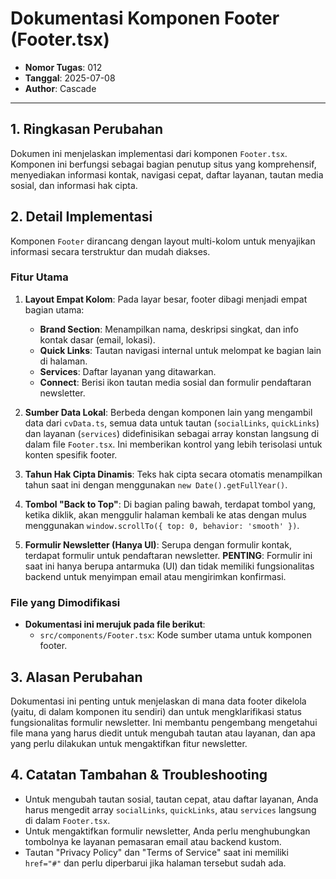 # Dokumentasi Komponen Footer (Footer.tsx)

- **Nomor Tugas**: 012
- **Tanggal**: 2025-07-08
- **Author**: Cascade

---

## 1. Ringkasan Perubahan

Dokumen ini menjelaskan implementasi dari komponen `Footer.tsx`. Komponen ini berfungsi sebagai bagian penutup situs yang komprehensif, menyediakan informasi kontak, navigasi cepat, daftar layanan, tautan media sosial, dan informasi hak cipta.

## 2. Detail Implementasi

Komponen `Footer` dirancang dengan layout multi-kolom untuk menyajikan informasi secara terstruktur dan mudah diakses.

### Fitur Utama

1.  **Layout Empat Kolom**: Pada layar besar, footer dibagi menjadi empat bagian utama:
    - **Brand Section**: Menampilkan nama, deskripsi singkat, dan info kontak dasar (email, lokasi).
    - **Quick Links**: Tautan navigasi internal untuk melompat ke bagian lain di halaman.
    - **Services**: Daftar layanan yang ditawarkan.
    - **Connect**: Berisi ikon tautan media sosial dan formulir pendaftaran newsletter.

2.  **Sumber Data Lokal**: Berbeda dengan komponen lain yang mengambil data dari `cvData.ts`, semua data untuk tautan (`socialLinks`, `quickLinks`) dan layanan (`services`) didefinisikan sebagai array konstan langsung di dalam file `Footer.tsx`. Ini memberikan kontrol yang lebih terisolasi untuk konten spesifik footer.

3.  **Tahun Hak Cipta Dinamis**: Teks hak cipta secara otomatis menampilkan tahun saat ini dengan menggunakan `new Date().getFullYear()`.

4.  **Tombol "Back to Top"**: Di bagian paling bawah, terdapat tombol yang, ketika diklik, akan menggulir halaman kembali ke atas dengan mulus menggunakan `window.scrollTo({ top: 0, behavior: 'smooth' })`.

5.  **Formulir Newsletter (Hanya UI)**: Serupa dengan formulir kontak, terdapat formulir untuk pendaftaran newsletter. **PENTING**: Formulir ini saat ini hanya berupa antarmuka (UI) dan tidak memiliki fungsionalitas backend untuk menyimpan email atau mengirimkan konfirmasi.

### File yang Dimodifikasi

- **Dokumentasi ini merujuk pada file berikut**:
  - `src/components/Footer.tsx`: Kode sumber utama untuk komponen footer.

## 3. Alasan Perubahan

Dokumentasi ini penting untuk menjelaskan di mana data footer dikelola (yaitu, di dalam komponen itu sendiri) dan untuk mengklarifikasi status fungsionalitas formulir newsletter. Ini membantu pengembang mengetahui file mana yang harus diedit untuk mengubah tautan atau layanan, dan apa yang perlu dilakukan untuk mengaktifkan fitur newsletter.

## 4. Catatan Tambahan & Troubleshooting

- Untuk mengubah tautan sosial, tautan cepat, atau daftar layanan, Anda harus mengedit array `socialLinks`, `quickLinks`, atau `services` langsung di dalam `Footer.tsx`.
- Untuk mengaktifkan formulir newsletter, Anda perlu menghubungkan tombolnya ke layanan pemasaran email atau backend kustom.
- Tautan "Privacy Policy" dan "Terms of Service" saat ini memiliki `href="#"` dan perlu diperbarui jika halaman tersebut sudah ada.
